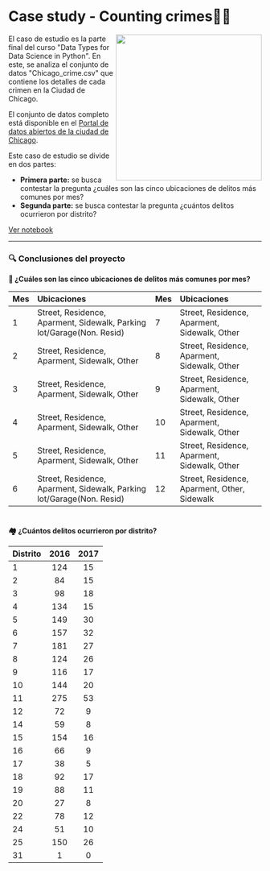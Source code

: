 # Case study - Counting crimes👩‍✈️
<img width="290" align="right" src="https://i.pinimg.com/564x/bb/7b/60/bb7b602f8c1a7ba619bd929d0d321a00.jpg" />

El caso de estudio es la parte final del curso "Data Types for Data Science in Python". En este, se analiza el conjunto de datos "Chicago_crime.csv" que contiene los detalles de cada crimen en la Ciudad de Chicago. 

El conjunto de datos completo está disponible en el [Portal de datos abiertos de la ciudad de Chicago](http://www.data.cityofchicago.org/).

Este caso de estudio se divide en dos partes:

- **Primera parte:** se busca contestar la pregunta ¿cuáles son las cinco ubicaciones de delitos más comunes por mes?
- **Segunda parte:** se busca contestar la pregunta ¿cuántos delitos ocurrieron por distrito?

[Ver notebook](https://github.com/abloominghill/Case-study_Counting-crimes/blob/8785f88c15fa68522dc3adf3684591eec0f0a5d8/archivos/Case%20study%20-%20Counting%20crimes.ipynb)

---

### 🔍 Conclusiones del proyecto

**📍 ¿Cuáles son las cinco ubicaciones de delitos más comunes por mes?**

Mes | Ubicaciones | Mes | Ubicaciones
:-- | :-- | :-- | :--
1 | Street, Residence, Aparment, Sidewalk, Parking lot/Garage(Non. Resid) | 7 | Street, Residence, Aparment, Sidewalk, Other 
2 | Street, Residence, Aparment, Sidewalk, Other | 8 | Street, Residence, Aparment, Sidewalk, Other 
3 | Street, Residence, Aparment, Sidewalk, Other | 9 | Street, Residence, Aparment, Sidewalk, Other 
4 | Street, Residence, Aparment, Sidewalk, Other | 10 | Street, Residence, Aparment, Sidewalk, Other 
5 | Street, Residence, Aparment, Sidewalk, Other | 11 | Street, Residence, Aparment, Sidewalk, Other 
6 | Street, Residence, Aparment, Sidewalk, Parking lot/Garage(Non. Resid)  | 12 | Street, Residence, Aparment, Other, Sidewalk


#
**🏘 ¿Cuántos delitos ocurrieron por distrito?**

Distrito | 2016 | 2017 
:-- | :--: | :--:
1 | 124| 15
2| 84 | 15
3| 98 | 18
4 | 134| 15
5| 149| 30
6 | 157| 32
7 |181|27
8|124| 26
9| 116| 17
10 | 144| 20
11 | 275| 53
12 | 72| 9
14 |59| 8
15 |154| 16
16|66| 9
17 |38| 5
18 | 92| 17
19 | 88| 11
20 |27| 8
22 | 78|12
24 | 51| 10
25 | 150| 26
31 | 1|0
